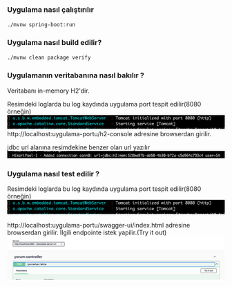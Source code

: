 ### Uygulama nasıl çalıştırılır

```bash
./mvnw spring-boot:run
```

### Uygulama nasıl build edilir?

```bash
./mvnw clean package verify
```

### Uygulamanın veritabanına nasıl bakılır ?
Veritabanı in-memory H2'dir. 

Resimdeki loglarda bu log kaydında uygulama port tespit edilir(8080 örneğin) ![alt text](spring-boot-port-belirleme.png)
http://localhost:uygulama-portu/h2-console adresine browserdan girilir. 

jdbc url alanına 
resimdekine benzer olan url yazılır ![alt text](h2-veritabani-jdbc-url-belirleme.png)

### Uygulama nasıl test edilir ?
Resimdeki loglarda bu log kaydında uygulama port tespit edilir(8080 örneğin) ![alt text](spring-boot-port-belirleme.png) 

http://localhost:uygulama-portu/swagger-ui/index.html adresine browserdan girilir. 
İlgili endpointe istek yapilir.(Try it out) ![alt text](try-it-out.png)